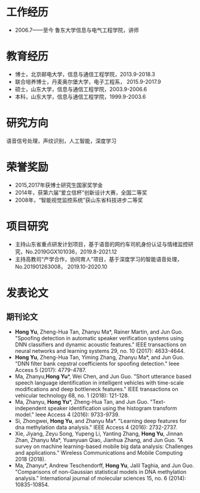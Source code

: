 # 工作经历
- 2006.7——至今 鲁东大学信息与电气工程学院，讲师

# 教育经历
- 博士，北京邮电大学，信息与通信工程学院，2013.9-2018.3
- 联合培养博士，丹麦奥尔堡大学，电子工程系， 2015.9-2017.9
- 硕士，山东大学，信息与通信工程学院，2003.9-2006.6
- 本科，山东大学，信息与通信工程学院，1999.9-2003.6

# 研究方向
语音信号处理，声纹识别，人工智能，深度学习

# 荣誉奖励
- 2015,2017年获博士研究生国家奖学金
- 2014年，获第六届“爱立信杯”创新设计大赛，全国二等奖
- 2008年，“智能视觉监控系统”获山东省科技进步二等奖

# 项目研究
- 主持山东省重点研发计划项目，基于语音的网约车司机身份认证与情绪监控研究，No.2019GGX101036，2019.8-2021.12
- 主持高教司“产学合作，协同育人”项目，基于深度学习的智能语音处理， No.201901263008， 2019.10-2020.10

# 发表论文
## 期刊论文
- **Hong Yu**, Zheng-Hua Tan, Zhanyu Ma\*, Rainer Martin, and Jun Guo. "Spoofing detection in automatic speaker verification systems using DNN classifiers and dynamic acoustic features." IEEE transactions on neural networks and learning systems 29, no. 10 (2017): 4633-4644.
- **Hong Yu**, Zheng-Hua Tan, Yiming Zhang, Zhanyu Ma\*, and Jun Guo. "DNN filter bank cepstral coefficients for spoofing detection." Ieee Access 5 (2017): 4779-4787.
- Ma, Zhanyu,**Hong Yu**\*, Wei Chen, and Jun Guo. "Short utterance based speech language identification in intelligent vehicles with time-scale modifications and deep bottleneck features." IEEE transactions on vehicular technology 68, no. 1 (2018): 121-128.
- Ma, Zhanyu, **Hong Yu**\*, Zheng-Hua Tan, and Jun Guo. "Text-independent speaker identification using the histogram transform model." Ieee Access 4 (2016): 9733-9739.
- Si, Zhongwei, **Hong Yu**, and Zhanyu Ma\*. "Learning deep features for dna methylation data analysis." IEEE Access 4 (2016): 2732-2737.
- Xie, Jiyang, Zeyu Song, Yupeng Li, Yanting Zhang, **Hong Yu**, Jinnan Zhan, Zhanyu Ma\*, Yuanyuan Qiao, Jianhua Zhang, and Jun Guo. "A survey on machine learning-based mobile big data analysis: Challenges and applications." Wireless Communications and Mobile Computing 2018 (2018).
- Ma, Zhanyu\*, Andrew Teschendorff, **Hong Yu**, Jalil Taghia, and Jun Guo. "Comparisons of non-Gaussian statistical models in DNA methylation analysis." International journal of molecular sciences 15, no. 6 (2014): 10835-10854.
